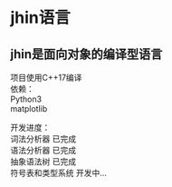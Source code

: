 # jhin语言  
## jhin是面向对象的编译型语言  
  
  
项目使用C++17编译  
依赖：  
Python3  
matplotlib  
  
开发进度：  
词法分析器 已完成   
语法分析器 已完成  
抽象语法树 已完成  
符号表和类型系统 开发中...  
  

